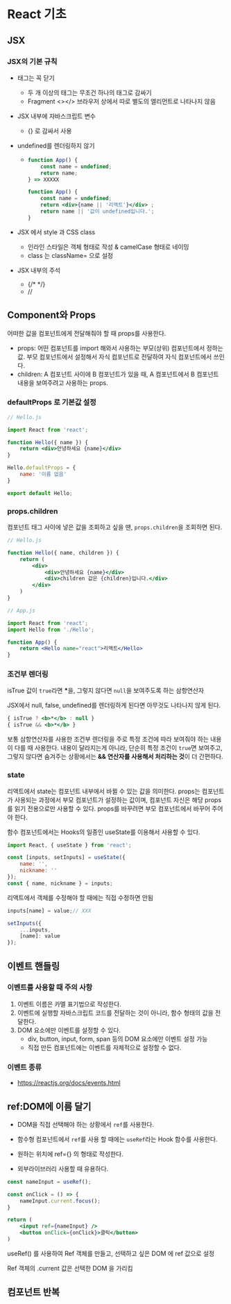 # React 기초

## JSX

### JSX의 기본 규칙

* 태그는 꼭 닫기

  * 두 개 이상의 태그는 무조건 하나의 태그로 감싸기
  * Fragment <></> 브라우저 상에서 따로 별도의 엘리먼트로 나타나지 않음

* JSX 내부에 자바스크립트 변수 

  * {} 로 감싸서 사용

* undefined를 렌더링하지 않기

  * ```jsx
    function App() {
        const name = undefined;
        return name;
    } => XXXXX
    
    function App() {
        const name = undefined;
        return <div>{name || '리액트'}</div> ;
        return name || '값이 undefined입니다.';
    }
    ```

* JSX 에서 style 과 CSS class

  * 인라인 스타일은 객체 형태로 작성 & camelCase 형태로 네이밍
  * class 는 className= 으로 설정

* JSX 내부의 주석

  * {/* */}
  * //

## Component와 Props

어떠한 값을 컴포넌트에게 전달해줘야 할 때 props를 사용한다.

* props: 어떤 컴포넌트를 import 해와서 사용하는 부모(상위) 컴포넌트에서 정하는 값. 부모 컴포넌트에서 설정해서 자식 컴포넌트로 전달하여 자식 컴포넌트에서 쓰인다.
* children: A 컴포넌트 사이에 B 컴포넌트가 있을 때, A 컴포넌트에서 B 컴포넌트 내용을 보여주려고 사용하는 props.

### defaultProps 로 기본값 설정

```jsx
// Hello.js

import React from 'react';

function Hello({ name }) {
    return <div>안녕하세요 {name}</div>
}

Hello.defaultProps = {
    name: '이름 없음'
}

export default Hello;
```

### props.children

컴포넌트 태그 사이에 넣은 값을 조회하고 싶을 땐, `props.children`을 조회하면 된다.

```jsx
// Hello.js

function Hello({ name, children }) {
    return (
    	<div>
        	<div>안녕하세요 {name}</div>
            <div>children 값은 {children}입니다.</div>
        </div>
    )
}
```

```jsx
// App.js

import React from 'react';
import Hello from './Hello';

function App() {
    return <Hello name="react">리액트</Hello>
}
```

### 조건부 렌더링

isTrue 값이 `true`라면 <b>*</b>을, 그렇지 않다면 `null`을 보여주도록 하는 삼항연산자

JSX에서 null, false, undefined를 렌더링하게 된다면 아무것도 나타나지 않게 된다.

```jsx
{ isTrue ? <b>*</b> : null }
{ isTrue && <b>*</b> }
```

보통 삼항연산자를 사용한 조건부 렌더링을 주로 특정 조건에 따라 보여줘야 하는 내용이 다를 때 사용한다. 내용이 달라지는게 아니라, 단순히 특정 조건이 `true`면 보여주고, 그렇지 않다면 숨겨주는 상황에서는 **&& 연산자를 사용해서 처리하는 것**이 더 간편하다.

### state

리액트에서 state는 컴포넌트 내부에서 바뀔 수 있는 값을 의미한다. props는 컴포넌트가 사용되는 과정에서 부모 컴포넌트가 설정하는 값이며, 컴포넌트 자신은 해당 props를 읽기 전용으로만 사용할 수 있다. props를 바꾸려면 부모 컴포넌트에서 바꾸어 주어야 한다. 

함수 컴포넌트에서는 Hooks의 일종인 useState를 이용해서 사용할 수 있다.

```jsx
import React, { useState } from 'react';

const [inputs, setInputs] = useState({
    name: '',
    nickname: ''
});
const { name, nickname } = inputs;
```

리액트에서 객체를 수정해야 할 때에는 직접 수정하면 안됨

```jsx
inputs[name] = value;// XXX

setInputs({
    ...inputs,
    [name]: value
});
```

## 이벤트 핸들링

### 이벤트를 사용할 때 주의 사항

1. 이벤트 이름은 카멜 표기법으로 작성한다.
2. 이벤트에 실행할 자바스크립트 코드를 전달하는 것이 아니라, 함수 형태의 값을 전달한다.
3. DOM 요소에만 이벤트를 설정할 수 있다.
   * div, button, input, form, span 등의 DOM 요소에만 이벤트 설정 가능 
   * 직접 만든 컴포넌트에는 이벤트를 자체적으로 설정할 수 없다.

### 이벤트 종류

* https://reactjs.org/docs/events.html

## ref:DOM에 이름 달기

* DOM을 직접 선택해야 하는 상황에서 `ref`를 사용한다.

* 함수형 컴포넌트에서 `ref`를 사용 할 때에는 `useRef`라는 Hook 함수를 사용한다.
* 원하는 위치에 ref={} 의 형태로 작성한다.
* 외부라이브러리 사용할 때 유용하다.

```jsx
const nameInput = useRef();

const onClick = () => {
    nameInput.current.focus();
}

return (
	<input ref={nameInput} />
    <button onClick={onClick}>클릭</button>
)
```

useRef() 를 사용하여 Ref 객체를 만들고, 선택하고 싶은 DOM 에 ref 값으로 설정

Ref 객체의 .current 값은 선택한 DOM 을 가리킴

## 컴포넌트 반복

